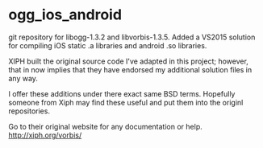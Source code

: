 # ogg_ios_android
git repository for libogg-1.3.2 and libvorbis-1.3.5. Added a VS2015 solution for compiling iOS static .a libraries and android .so libraries.

XIPH built the original source code I've adapted in this project; 
however, that in now implies that they have endorsed my additional solution files in any way.

I offer these additions under there exact same BSD terms. Hopefully someone from Xiph may find these useful and 
put them into the originl repositories.

Go to their original website for any documentation or help.
http://xiph.org/vorbis/
